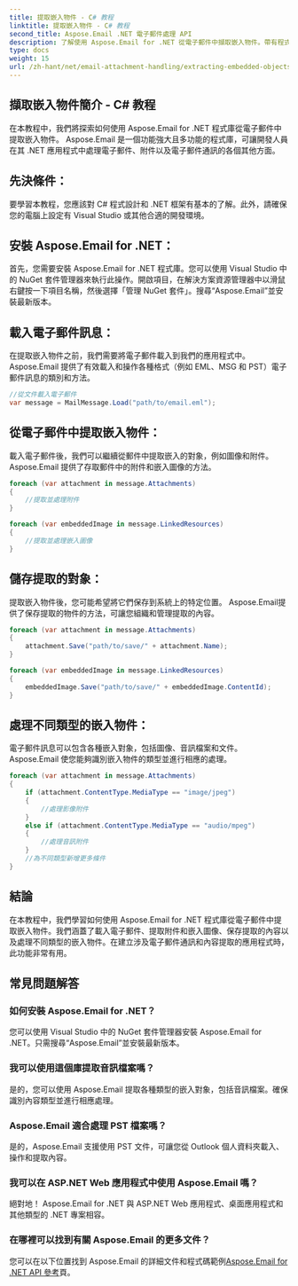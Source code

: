 ```yaml
---
title: 提取嵌入物件 - C# 教程
linktitle: 提取嵌入物件 - C# 教程
second_title: Aspose.Email .NET 電子郵件處理 API
description: 了解使用 Aspose.Email for .NET 從電子郵件中擷取嵌入物件。帶有程式碼範例的分步指南。
type: docs
weight: 15
url: /zh-hant/net/email-attachment-handling/extracting-embedded-objects-csharp-tutorial/
---
```


## 擷取嵌入物件簡介 - C# 教程

在本教程中，我們將探索如何使用 Aspose.Email for .NET 程式庫從電子郵件中提取嵌入物件。 Aspose.Email 是一個功能強大且多功能的程式庫，可讓開發人員在其 .NET 應用程式中處理電子郵件、附件以及電子郵件通訊的各個其他方面。

## 先決條件：

要學習本教程，您應該對 C# 程式設計和 .NET 框架有基本的了解。此外，請確保您的電腦上設定有 Visual Studio 或其他合適的開發環境。

## 安裝 Aspose.Email for .NET：

首先，您需要安裝 Aspose.Email for .NET 程式庫。您可以使用 Visual Studio 中的 NuGet 套件管理器來執行此操作。開啟項目，在解決方案資源管理器中以滑鼠右鍵按一下項目名稱，然後選擇「管理 NuGet 套件」。搜尋“Aspose.Email”並安裝最新版本。

## 載入電子郵件訊息：

在提取嵌入物件之前，我們需要將電子郵件載入到我們的應用程式中。 Aspose.Email 提供了有效載入和操作各種格式（例如 EML、MSG 和 PST）電子郵件訊息的類別和方法。

```csharp
//從文件載入電子郵件
var message = MailMessage.Load("path/to/email.eml");
```

## 從電子郵件中提取嵌入物件：

載入電子郵件後，我們可以繼續從郵件中提取嵌入的對象，例如圖像和附件。 Aspose.Email 提供了存取郵件中的附件和嵌入圖像的方法。

```csharp
foreach (var attachment in message.Attachments)
{
    //提取並處理附件
}

foreach (var embeddedImage in message.LinkedResources)
{
    //提取並處理嵌入圖像
}
```

## 儲存提取的對象：

提取嵌入物件後，您可能希望將它們保存到系統上的特定位置。 Aspose.Email提供了保存提取的物件的方法，可讓您組織和管理提取的內容。

```csharp
foreach (var attachment in message.Attachments)
{
    attachment.Save("path/to/save/" + attachment.Name);
}

foreach (var embeddedImage in message.LinkedResources)
{
    embeddedImage.Save("path/to/save/" + embeddedImage.ContentId);
}
```

## 處理不同類型的嵌入物件：

電子郵件訊息可以包含各種嵌入對象，包括圖像、音訊檔案和文件。 Aspose.Email 使您能夠識別嵌入物件的類型並進行相應的處理。

```csharp
foreach (var attachment in message.Attachments)
{
    if (attachment.ContentType.MediaType == "image/jpeg")
    {
        //處理影像附件
    }
    else if (attachment.ContentType.MediaType == "audio/mpeg")
    {
        //處理音訊附件
    }
    //為不同類型新增更多條件
}
```

## 結論

在本教程中，我們學習如何使用 Aspose.Email for .NET 程式庫從電子郵件中提取嵌入物件。我們涵蓋了載入電子郵件、提取附件和嵌入圖像、保存提取的內容以及處理不同類型的嵌入物件。在建立涉及電子郵件通訊和內容提取的應用程式時，此功能非常有用。

## 常見問題解答

### 如何安裝 Aspose.Email for .NET？

您可以使用 Visual Studio 中的 NuGet 套件管理器安裝 Aspose.Email for .NET。只需搜尋“Aspose.Email”並安裝最新版本。

### 我可以使用這個庫提取音訊檔案嗎？

是的，您可以使用 Aspose.Email 提取各種類型的嵌入對象，包括音訊檔案。確保識別內容類型並進行相應處理。

### Aspose.Email 適合處理 PST 檔案嗎？

是的，Aspose.Email 支援使用 PST 文件，可讓您從 Outlook 個人資料夾載入、操作和提取內容。

### 我可以在 ASP.NET Web 應用程式中使用 Aspose.Email 嗎？

絕對地！ Aspose.Email for .NET 與 ASP.NET Web 應用程式、桌面應用程式和其他類型的 .NET 專案相容。

### 在哪裡可以找到有關 Aspose.Email 的更多文件？

您可以在以下位置找到 Aspose.Email 的詳細文件和程式碼範例[Aspose.Email for .NET API 參考](https://reference.aspose.com/email/net/)頁。